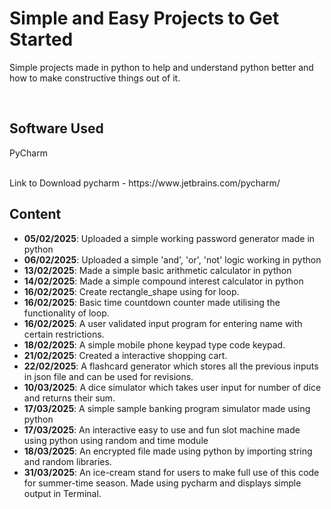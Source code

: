 # Simple and Easy Projects to Get Started
<p>Simple projects made in python to help and understand python better and how to make constructive things out of it.</p>
<br>

## Software Used 
<p>PyCharm</p>
<br>
Link to Download pycharm - https://www.jetbrains.com/pycharm/

## Content

- **05/02/2025**:  Uploaded a simple working password generator made in python <br>
- **06/02/2025**: Uploaded a simple 'and', 'or', 'not' logic working in python<br>
- **13/02/2025**: Made a simple basic arithmetic calculator in python<br>
- **14/02/2025**: Made a simple compound interest calculator in python<br>
- **16/02/2025**: Create rectangle_shape using for loop. <br>
- **16/02/2025**: Basic time countdown counter made utilising the functionality of loop. <br>
- **16/02/2025**: A user validated input program for entering name with certain restrictions. <br>
- **18/02/2025**: A simple mobile phone keypad type code keypad. <br>
- **21/02/2025**: Created a interactive shopping cart. <br>
- **22/02/2025**: A flashcard generator which stores all the previous inputs in json file and can be used for revisions. <br>
- **10/03/2025**: A dice simulator which takes user input for number of dice and returns their sum. <br>
- **17/03/2025**: A simple sample banking program simulator made using python <br>
- **17/03/2025**: An interactive easy to use and fun slot machine made using python using random and time module
- **18/03/2025**: An encrypted file made using python by importing string and random libraries.
- **31/03/2025**: An ice-cream stand for users to make full use of this code for summer-time season. Made using pycharm and displays simple output in Terminal.
